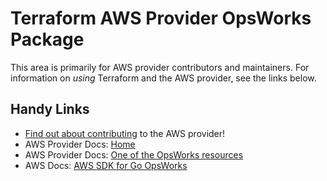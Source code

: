 # Terraform AWS Provider OpsWorks Package

This area is primarily for AWS provider contributors and maintainers. For information on _using_ Terraform and the AWS provider, see the links below.


## Handy Links
* [Find out about contributing](../../../docs/contributing) to the AWS provider!
* AWS Provider Docs: [Home](https://registry.terraform.io/providers/hashicorp/aws/latest/docs)
* AWS Provider Docs: [One of the OpsWorks resources](https://registry.terraform.io/providers/hashicorp/aws/latest/docs/resources/opsworks_application)
* AWS Docs: [AWS SDK for Go OpsWorks](https://docs.aws.amazon.com/sdk-for-go/api/service/opsworks/)
